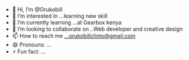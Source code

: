 - 👋 Hi, I’m @Orukobill
- 👀 I’m interested in ...learning new skill
- 🌱 I’m currently learning ...at Gearbox kenya
- 💞️ I’m looking to collaborate on ..Web developer and creative design
- 📫 How to reach me ...orukobillclinto@gmail.com
- 😄 Pronouns: ...
- ⚡ Fun fact: ...

<!---
Orukobill/Orukobill is a ✨ special ✨ repository because its `README.md` (this file) appears on your GitHub profile.
You can click the Preview link to take a look at your changes.
--->
